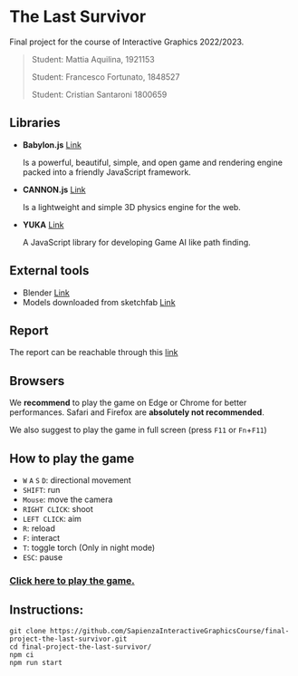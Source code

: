 # The Last Survivor

Final project for the course of Interactive Graphics 2022/2023.

>Student: Mattia Aquilina, 1921153
>
>Student: Francesco Fortunato, 1848527
>
>Student: Cristian Santaroni 1800659

## Libraries

-   **Babylon.js** [Link](https://www.babylonjs.com/)

    Is a powerful, beautiful, simple, and open game and rendering engine packed into a friendly JavaScript framework.

-   **CANNON.js** [Link](https://schteppe.github.io/cannon.js/)

    Is a lightweight and simple 3D physics engine for the web.
    
-   **YUKA**  [Link](https://mugen87.github.io/yuka/)

    A JavaScript library for developing Game AI like path finding.

## External tools

-   Blender [Link](https://www.blender.org/)
-   Models downloaded from sketchfab [Link](https://sketchfab.com/)

## Report

The report can be reachable through this [link](./doc/Final_Project_Report_TheLastSurvivor.pdf)

## Browsers

We **recommend** to play the game on Edge or Chrome for better performances. Safari and Firefox are **absolutely not recommended**.

We also suggest to play the game in full screen (press `F11` or `Fn`+`F11`)

## How to play the game

- `W` `A` `S` `D`: directional movement
- `SHIFT`: run
- `Mouse`: move the camera
- `RIGHT CLICK`: shoot
- `LEFT CLICK`: aim
- `R`: reload 
- `F`: interact 
- `T`: toggle torch (Only in night mode) 
- `ESC`: pause

### [Click here to play the game.](https://sapienzainteractivegraphicscourse.github.io/final-project-the-last-survivor/)

## Instructions:

```
git clone https://github.com/SapienzaInteractiveGraphicsCourse/final-project-the-last-survivor.git
cd final-project-the-last-survivor/
npm ci
npm run start
```
